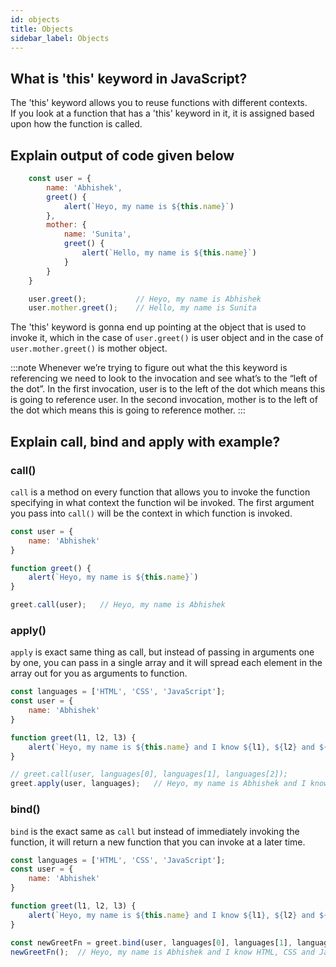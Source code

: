 ```yaml
---
id: objects
title: Objects
sidebar_label: Objects
---
```


## What is 'this' keyword in JavaScript?

The 'this' keyword allows you to reuse functions with different contexts.<br/>
If you look at a function that has a 'this' keyword in it, it is assigned based upon how the function is called.


## Explain output of code given below

```js
    const user = {
        name: 'Abhishek',
        greet() {
            alert(`Heyo, my name is ${this.name}`)
        },
        mother: {
            name: 'Sunita',
            greet() {
                alert(`Hello, my name is ${this.name}`)
            }
        }
    }

    user.greet();           // Heyo, my name is Abhishek
    user.mother.greet();    // Hello, my name is Sunita
```

The 'this' keyword is gonna end up pointing at the object that is used to invoke it, which in the case of `user.greet()` is user object and in the case of `user.mother.greet()` is mother object.

:::note
Whenever we’re trying to figure out what the this keyword is referencing we need to look to the invocation and see what’s to the “left of the dot”. In the first invocation, user is to the left of the dot which means this is going to reference user. In the second invocation, mother is to the left of the dot which means this is going to reference mother.
:::

## Explain call, bind and apply with example?

### call()

`call` is a method on every function that allows you to invoke the function specifying in what context the function wil be invoked. 
The first argument you pass into `call()` will be the context in which function is invoked.

```js
const user = {
    name: 'Abhishek'   
}

function greet() {
    alert(`Heyo, my name is ${this.name}`)
}

greet.call(user);   // Heyo, my name is Abhishek
```

### apply()

`apply` is exact same thing as call, but instead of passing in arguments one by one, you can pass in a single array and it will spread each element in the array out for you as arguments to function.

```js
const languages = ['HTML', 'CSS', 'JavaScript'];
const user = {
    name: 'Abhishek'
}

function greet(l1, l2, l3) {
    alert(`Heyo, my name is ${this.name} and I know ${l1}, ${l2} and ${l3}`)
}

// greet.call(user, languages[0], languages[1], languages[2]);
greet.apply(user, languages);   // Heyo, my name is Abhishek and I know HTML, CSS and JavaScript
```

### bind()

`bind` is the exact same as `call` but instead of immediately invoking the function, it will return a new function that you can invoke at a later time.

```js
const languages = ['HTML', 'CSS', 'JavaScript'];
const user = {
    name: 'Abhishek'
}

function greet(l1, l2, l3) {
    alert(`Heyo, my name is ${this.name} and I know ${l1}, ${l2} and ${l3}`)
}

const newGreetFn = greet.bind(user, languages[0], languages[1], languages[2]);
newGreetFn();  // Heyo, my name is Abhishek and I know HTML, CSS and JavaScript
```